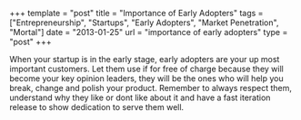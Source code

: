 +++
template = "post"
title = "Importance of Early Adopters"
tags = ["Entrepreneurship", "Startups", "Early Adopters", "Market Penetration", "Mortal"]
date = "2013-01-25"
url = "importance of early adopters"
type = "post"
+++
<p>When your startup is in the early stage, early adopters are your up most important customers.  Let them use if for free of charge because they will become your key opinion leaders, they will be the ones who will help you break, change and polish your product.  Remember to always respect them, understand why they like or dont like about it and have a fast iteration release to show dedication to serve them well.</p>
